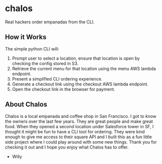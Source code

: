 # chalos
Real hackers order empanadas from the CLI.

## How it Works
The simple python CLI will:
1. Prompt user to select a location, ensure that location is open by checking the config stored in S3.
2. Retrieve the current menu for that location using the menu AWS lambda endpoint.
3. Present a simplified CLI ordering experience.
4. Generate a checkout link using the checkout AWS lambda endpoint.
5. Open the checkout link in the browser for payment.

## About Chalos
Chalos is a local empanada and coffee shop in San Francisco. I got to know the owners over the last few years. They are great people and make great food. When they opened a second location under Salesforce tower in SF, I thought it might be fun to have a CLI tool for ordering. They were kind enough to give me access to their square API and I built this as a fun little side project where I could play around with some new things. Thank you for checking it out and I hope you enjoy what Chalos has to offer.
- Willy